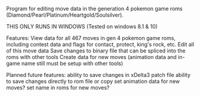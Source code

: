 
Program for editing move data in the generation 4 pokemon game roms (Diamond/Pearl/Platinum/Heartgold/Soulsilver).


THIS ONLY RUNS IN WINDOWS (Tested on windows 8.1 & 10)


Features:
View data for all 467 moves in gen 4 pokemon game roms, including contest data and flags for contact, protect, king's rock, etc.
Edit all of this move data
Save changes to binary file that can be spliced into the roms with other tools
Create data for new moves (animation data and in-game name still must be setup with other tools)



Planned future features:
ability to save changes in xDelta3 patch file
ability to save changes directly to rom file or copy
set animation data for new moves?
set name in roms for new moves?
